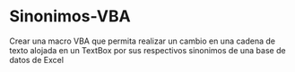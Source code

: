 # Sinonimos-VBA
Crear una macro VBA que permita realizar un cambio en una cadena de texto alojada en un TextBox por sus respectivos sinonimos de una base de datos de Excel
